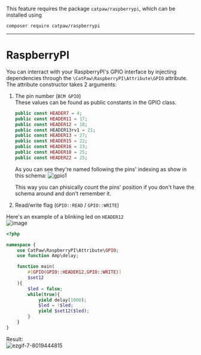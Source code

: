 This feature requires the package `catpaw/raspberrypi`, which can be installed using<br/>
```
composer require catpaw/raspberrypi
```
<hr/>

# RaspberryPI

You can interract with your RaspberryPI's GPIO interface by injecting dependencies through the `\CatPaw\RaspberryPI\Attribute\GPIO` attribute.<br/>
The attribute constructor takes 2 arguments:

1. The pin number (`BCM GPIO`)<br/>
    These values can be found as public constants in the GPIO class.
    ```php
    public const HEADER7 = 4;
    public const HEADER11 = 17;
    public const HEADER12 = 18;
    public const HEADER13rv1 = 21;
    public const HEADER13 = 27;
    public const HEADER15 = 22;
    public const HEADER16 = 23;
    public const HEADER18 = 25;
    public const HEADER22 = 25;
    ```
    As you can see they're named following the pins' indexing as show in this schema:
    ![gpio1](https://user-images.githubusercontent.com/6891346/152225115-782f0313-d525-4d5f-9b5c-cecd32fdd865.png)

    This way you can phisically count the pins' position if you don't have the schema around and don't remember it.
2. Read/write flag (`GPIO::READ` / `GPIO::WRITE`)

Here's an example of a blinking led on `HEADER12`<br/>
![image](https://user-images.githubusercontent.com/6891346/152228030-7d1f5cba-6308-42be-bc14-c62df1a81554.png)

```php
<?php

namespace {
    use CatPaw\RaspberryPI\Attribute\GPIO;
    use function Amp\delay;

    function main(
        #[GPIO(GPIO::HEADER12,GPIO::WRITE)]
        $set12
    ){
        $led = false;
        while(true){
            yield delay(1000);
            $led = !$led;
            yield $set12($led);
        }
    }
}
```

Result:<br/>
![ezgif-7-8019444815](https://user-images.githubusercontent.com/6891346/152222230-e504eaa4-e014-4c91-ae56-3d4376b1d3d2.gif)
